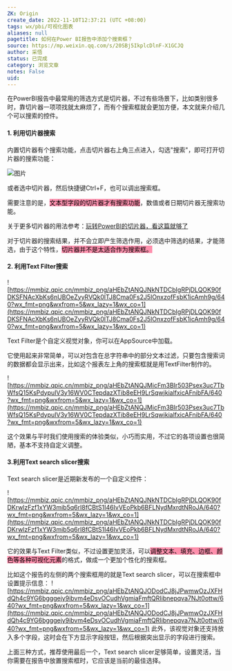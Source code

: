 ```yaml
---
ZK: Origin
create_date: 2022-11-10T12:37:21 (UTC +08:00)
tags: wx/pbi/可视化图表
aliases: null
pagetitle: 如何在Power BI报告中添加个搜索框？
source: https://mp.weixin.qq.com/s/20SBj5IkplcDlnF-X1GCJQ
author: 采悟
status: 已完成
category: 浏览文章
notes: False
uid: 
---
```


在PowerBI报告中最常用的筛选方式是切片器，不过有些场景下，比如类别很多时，靠切片器一项项找就太麻烦了，而有个搜索框就会更加方便，本文就来介绍几个可以搜索的控件。

#### **1\. 利用切片器搜索**

内置切片器有个搜索功能，点击切片器右上角三点进入，勾选"搜索"，即可打开切片器的搜索功能：

![图片](https://mmbiz.qpic.cn/mmbiz_gif/aHEbZtANQJNEon7dlL6fcjP1z8O9gNd3icgksss6sZcNqMC0JicTlxnO7NpUSq4bnPDFXOtVGwuicvuPm08ktukow/640?wx_fmt=gif&wxfrom=5&wx_lazy=1)

或者选中切片器，然后快捷键Ctrl+F，也可以调出搜索框。

需要注意的是，<mark style="background: #FF5582A6;">文本型字段的切片器才有搜索功能</mark>，数值或者日期切片器无搜索功能。

关于更多切片器的用法参考：[玩转PowerBI的切片器，看这篇就够了](http://mp.weixin.qq.com/s?__biz=MzA4MzQwMjY4MA==&mid=2484074560&idx=1&sn=7050c2194d5e0a5587ec6282ff17b4ad&chksm=8e0c5297b97bdb81d70e9a7ece3d0d557a1fe58fe7102ceedec734222a89777e8724f784acfe&scene=21#wechat_redirect)

对于切片器的搜索结果，并不会立即产生筛选作用，必须选中筛选的结果，才能筛选，由于这个特性，<mark style="background: #FF5582A6;">切片器并不是太适合作为搜索框。</mark>

#### **2\. 利用Text Filter搜索**

![https://mmbiz.qpic.cn/mmbiz_png/aHEbZtANQJNkNTDCbIgRPjDLQOK90fDKSFNAcXbKs6nUBOeZyyRVQk0lTJ8Cma0Fs2J5IOnxzofFsbK1icAmh9g/640?wx_fmt=png&wxfrom=5&wx_lazy=1&wx_co=1](https://mmbiz.qpic.cn/mmbiz_png/aHEbZtANQJNkNTDCbIgRPjDLQOK90fDKSFNAcXbKs6nUBOeZyyRVQk0lTJ8Cma0Fs2J5IOnxzofFsbK1icAmh9g/640?wx_fmt=png&wxfrom=5&wx_lazy=1&wx_co=1)

Text Filter是个自定义视觉对象，你可以在AppSource中加载。  

它使用起来非常简单，可以对包含在总字符串中的部分文本过滤，只要包含搜索词的数据都会显示出来，比如这个报表左上角的搜索框就是用TextFilter制作的。

![https://mmbiz.qpic.cn/mmbiz_png/aHEbZtANQJMicFm3BIr503Psex3uc7TbWfsQ15KsPdypuIV3y16WV0CTepdazXTib8eEH9LrSqwjkialfxicAFnibFA/640?wx_fmt=png&wxfrom=5&wx_lazy=1&wx_co=1](https://mmbiz.qpic.cn/mmbiz_png/aHEbZtANQJMicFm3BIr503Psex3uc7TbWfsQ15KsPdypuIV3y16WV0CTepdazXTib8eEH9LrSqwjkialfxicAFnibFA/640?wx_fmt=png&wxfrom=5&wx_lazy=1&wx_co=1)

这个效果与平时我们使用搜索的体验类似，小巧而实用，不过它的各项设置也很简陋，基本不支持自定义调整。

#### **3.利用Text search slicer搜索**

Text search slicer是近期新发布的一个自定义控件：

![https://mmbiz.qpic.cn/mmbiz_png/aHEbZtANQJNkNTDCbIgRPjDLQOK90fDKrwlzFzf1xYW3mib5q6rI8fCBtS1I46IvVEoPkb6BFLNydMxrdtNRoJA/640?wx_fmt=png&wxfrom=5&wx_lazy=1&wx_co=1](https://mmbiz.qpic.cn/mmbiz_png/aHEbZtANQJNkNTDCbIgRPjDLQOK90fDKrwlzFzf1xYW3mib5q6rI8fCBtS1I46IvVEoPkb6BFLNydMxrdtNRoJA/640?wx_fmt=png&wxfrom=5&wx_lazy=1&wx_co=1)

它的效果与Text Filter类似，不过设置更加灵活，可以<mark style="background: #FF5582A6;">调整文本、填充、边框、颜色等各种可视化元素</mark>的格式，做成一个更加个性化的搜索框。

比如这个报告的左侧的两个搜索框用的就是Text search slicer，可以在搜索框中设置提示信息：
![https://mmbiz.qpic.cn/mmbiz_png/aHEbZtANQJODodCJ8jJPwmwOzJXFHdQh4c9YG6bgggejy9ibvm4eDsvOCudhVgmiaFmftQRIibnepqva7NJt0ottw/640?wx_fmt=png&wxfrom=5&wx_lazy=1&wx_co=1](https://mmbiz.qpic.cn/mmbiz_png/aHEbZtANQJODodCJ8jJPwmwOzJXFHdQh4c9YG6bgggejy9ibvm4eDsvOCudhVgmiaFmftQRIibnepqva7NJt0ottw/640?wx_fmt=png&wxfrom=5&wx_lazy=1&wx_co=1)
此外，该视觉对象还支持放入多个字段，这时会在下方显示字段按钮，然后根据突出显示的字段进行搜索。

上面三种方式，推荐使用最后一个，Text search slicer足够简单，设置灵活，当你需要在报告中放置搜索框时，它应该是当前的最佳选择。
